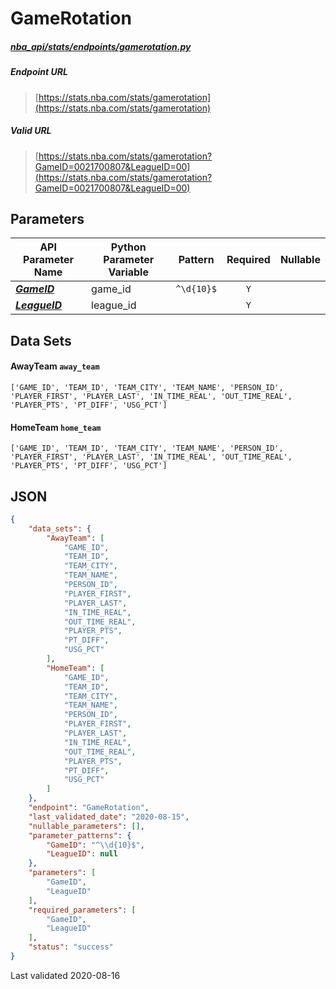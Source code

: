 # GameRotation
##### [nba_api/stats/endpoints/gamerotation.py](https://github.com/swar/nba_api/blob/master/nba_api/stats/endpoints/gamerotation.py)

##### Endpoint URL
>[https://stats.nba.com/stats/gamerotation](https://stats.nba.com/stats/gamerotation)

##### Valid URL
>[https://stats.nba.com/stats/gamerotation?GameID=0021700807&LeagueID=00](https://stats.nba.com/stats/gamerotation?GameID=0021700807&LeagueID=00)

## Parameters
API Parameter Name | Python Parameter Variable | Pattern | Required | Nullable
------------ | ------------ | :-----------: | :---: | :---:
[_**GameID**_](https://github.com/swar/nba_api/blob/master/docs/nba_api/stats/library/parameters.md#GameID) | game_id | `^\d{10}$` | `Y` |  | 
[_**LeagueID**_](https://github.com/swar/nba_api/blob/master/docs/nba_api/stats/library/parameters.md#LeagueID) | league_id |  | `Y` |  | 

## Data Sets
#### AwayTeam `away_team`
```text
['GAME_ID', 'TEAM_ID', 'TEAM_CITY', 'TEAM_NAME', 'PERSON_ID', 'PLAYER_FIRST', 'PLAYER_LAST', 'IN_TIME_REAL', 'OUT_TIME_REAL', 'PLAYER_PTS', 'PT_DIFF', 'USG_PCT']
```

#### HomeTeam `home_team`
```text
['GAME_ID', 'TEAM_ID', 'TEAM_CITY', 'TEAM_NAME', 'PERSON_ID', 'PLAYER_FIRST', 'PLAYER_LAST', 'IN_TIME_REAL', 'OUT_TIME_REAL', 'PLAYER_PTS', 'PT_DIFF', 'USG_PCT']
```


## JSON
```json
{
    "data_sets": {
        "AwayTeam": [
            "GAME_ID",
            "TEAM_ID",
            "TEAM_CITY",
            "TEAM_NAME",
            "PERSON_ID",
            "PLAYER_FIRST",
            "PLAYER_LAST",
            "IN_TIME_REAL",
            "OUT_TIME_REAL",
            "PLAYER_PTS",
            "PT_DIFF",
            "USG_PCT"
        ],
        "HomeTeam": [
            "GAME_ID",
            "TEAM_ID",
            "TEAM_CITY",
            "TEAM_NAME",
            "PERSON_ID",
            "PLAYER_FIRST",
            "PLAYER_LAST",
            "IN_TIME_REAL",
            "OUT_TIME_REAL",
            "PLAYER_PTS",
            "PT_DIFF",
            "USG_PCT"
        ]
    },
    "endpoint": "GameRotation",
    "last_validated_date": "2020-08-15",
    "nullable_parameters": [],
    "parameter_patterns": {
        "GameID": "^\\d{10}$",
        "LeagueID": null
    },
    "parameters": [
        "GameID",
        "LeagueID"
    ],
    "required_parameters": [
        "GameID",
        "LeagueID"
    ],
    "status": "success"
}
```

Last validated 2020-08-16